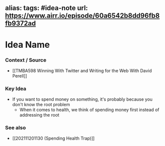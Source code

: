 alias: 
tags: #idea-note
url: https://www.airr.io/episode/60a6542b8dd96fb8fb9372ad
---
# Idea Name

### Context / Source
- [[TMBA598 Winning With Twitter and Writing for the Web With David Perell]]

### Key Idea
- If you want to spend money on something, it's probably because you don't know the root problem
	- When it comes to health, we think of spending money first instead of addressing the root

### See also
- [[202111201130 (Spending Health Trap)]]